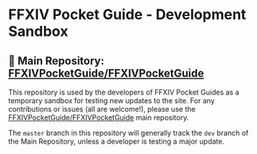 # FFXIV Pocket Guide - Development Sandbox

## 📌 Main Repository:  [FFXIVPocketGuide/FFXIVPocketGuide](https://github.com/FFXIVPocketGuide/FFXIVPocketGuide)

This repository is used by the developers of FFXIV Pocket Guides as a temporary sandbox for testing new updates to the site. For any contributions or issues (all are welcome!), please use the [FFXIVPocketGuide/FFXIVPocketGuide](https://github.com/FFXIVPocketGuide/FFXIVPocketGuide) main repository.

The `master` branch in this repository will generally track the `dev` branch of the Main Repository, unless a developer is testing a major update.

